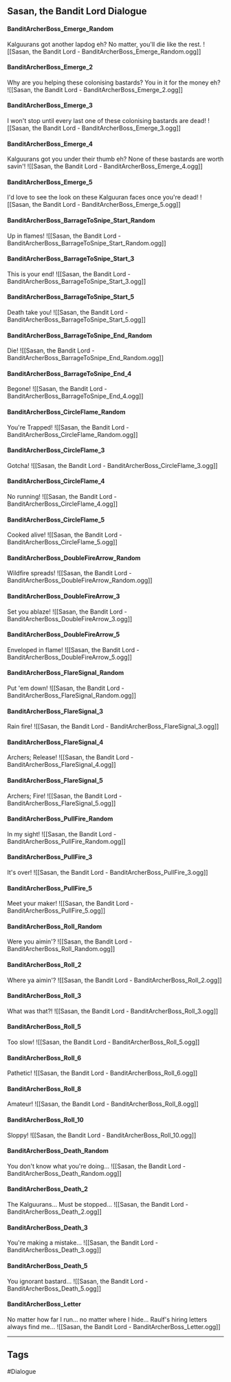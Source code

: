 ## Sasan, the Bandit Lord Dialogue
#### BanditArcherBoss_Emerge_Random
Kalguurans got another lapdog eh? No matter, you'll die like the rest.
![[Sasan, the Bandit Lord - BanditArcherBoss_Emerge_Random.ogg]]

#### BanditArcherBoss_Emerge_2
Why are you helping these colonising bastards? You in it for the money eh?
![[Sasan, the Bandit Lord - BanditArcherBoss_Emerge_2.ogg]]

#### BanditArcherBoss_Emerge_3
I won't stop until every last one of these colonising bastards are dead!
![[Sasan, the Bandit Lord - BanditArcherBoss_Emerge_3.ogg]]

#### BanditArcherBoss_Emerge_4
Kalguurans got you under their thumb eh? None of these bastards are worth savin'!
![[Sasan, the Bandit Lord - BanditArcherBoss_Emerge_4.ogg]]

#### BanditArcherBoss_Emerge_5
I'd love to see the look on these Kalguuran faces once you're dead!
![[Sasan, the Bandit Lord - BanditArcherBoss_Emerge_5.ogg]]

#### BanditArcherBoss_BarrageToSnipe_Start_Random
Up in flames!
![[Sasan, the Bandit Lord - BanditArcherBoss_BarrageToSnipe_Start_Random.ogg]]

#### BanditArcherBoss_BarrageToSnipe_Start_3
This is your end!
![[Sasan, the Bandit Lord - BanditArcherBoss_BarrageToSnipe_Start_3.ogg]]

#### BanditArcherBoss_BarrageToSnipe_Start_5
Death take you!
![[Sasan, the Bandit Lord - BanditArcherBoss_BarrageToSnipe_Start_5.ogg]]

#### BanditArcherBoss_BarrageToSnipe_End_Random
Die!
![[Sasan, the Bandit Lord - BanditArcherBoss_BarrageToSnipe_End_Random.ogg]]

#### BanditArcherBoss_BarrageToSnipe_End_4
Begone!
![[Sasan, the Bandit Lord - BanditArcherBoss_BarrageToSnipe_End_4.ogg]]

#### BanditArcherBoss_CircleFlame_Random
You're Trapped!
![[Sasan, the Bandit Lord - BanditArcherBoss_CircleFlame_Random.ogg]]

#### BanditArcherBoss_CircleFlame_3
Gotcha!
![[Sasan, the Bandit Lord - BanditArcherBoss_CircleFlame_3.ogg]]

#### BanditArcherBoss_CircleFlame_4
No running!
![[Sasan, the Bandit Lord - BanditArcherBoss_CircleFlame_4.ogg]]

#### BanditArcherBoss_CircleFlame_5
Cooked alive!
![[Sasan, the Bandit Lord - BanditArcherBoss_CircleFlame_5.ogg]]

#### BanditArcherBoss_DoubleFireArrow_Random
Wildfire spreads!
![[Sasan, the Bandit Lord - BanditArcherBoss_DoubleFireArrow_Random.ogg]]

#### BanditArcherBoss_DoubleFireArrow_3
Set you ablaze!
![[Sasan, the Bandit Lord - BanditArcherBoss_DoubleFireArrow_3.ogg]]

#### BanditArcherBoss_DoubleFireArrow_5
Enveloped in flame!
![[Sasan, the Bandit Lord - BanditArcherBoss_DoubleFireArrow_5.ogg]]

#### BanditArcherBoss_FlareSignal_Random
Put 'em down!
![[Sasan, the Bandit Lord - BanditArcherBoss_FlareSignal_Random.ogg]]

#### BanditArcherBoss_FlareSignal_3
Rain fire!
![[Sasan, the Bandit Lord - BanditArcherBoss_FlareSignal_3.ogg]]

#### BanditArcherBoss_FlareSignal_4
Archers; Release!
![[Sasan, the Bandit Lord - BanditArcherBoss_FlareSignal_4.ogg]]

#### BanditArcherBoss_FlareSignal_5
Archers; Fire!
![[Sasan, the Bandit Lord - BanditArcherBoss_FlareSignal_5.ogg]]

#### BanditArcherBoss_PullFire_Random
In my sight!
![[Sasan, the Bandit Lord - BanditArcherBoss_PullFire_Random.ogg]]

#### BanditArcherBoss_PullFire_3
It's over!
![[Sasan, the Bandit Lord - BanditArcherBoss_PullFire_3.ogg]]

#### BanditArcherBoss_PullFire_5
Meet your maker!
![[Sasan, the Bandit Lord - BanditArcherBoss_PullFire_5.ogg]]

#### BanditArcherBoss_Roll_Random
Were you aimin'?
![[Sasan, the Bandit Lord - BanditArcherBoss_Roll_Random.ogg]]

#### BanditArcherBoss_Roll_2
Where ya aimin'?
![[Sasan, the Bandit Lord - BanditArcherBoss_Roll_2.ogg]]

#### BanditArcherBoss_Roll_3
What was that?!
![[Sasan, the Bandit Lord - BanditArcherBoss_Roll_3.ogg]]

#### BanditArcherBoss_Roll_5
Too slow!
![[Sasan, the Bandit Lord - BanditArcherBoss_Roll_5.ogg]]

#### BanditArcherBoss_Roll_6
Pathetic!
![[Sasan, the Bandit Lord - BanditArcherBoss_Roll_6.ogg]]

#### BanditArcherBoss_Roll_8
Amateur!
![[Sasan, the Bandit Lord - BanditArcherBoss_Roll_8.ogg]]

#### BanditArcherBoss_Roll_10
Sloppy!
![[Sasan, the Bandit Lord - BanditArcherBoss_Roll_10.ogg]]

#### BanditArcherBoss_Death_Random
You don't know what you're doing...
![[Sasan, the Bandit Lord - BanditArcherBoss_Death_Random.ogg]]

#### BanditArcherBoss_Death_2
The Kalguurans... Must be stopped...
![[Sasan, the Bandit Lord - BanditArcherBoss_Death_2.ogg]]

#### BanditArcherBoss_Death_3
You're making a mistake...
![[Sasan, the Bandit Lord - BanditArcherBoss_Death_3.ogg]]

#### BanditArcherBoss_Death_5
You ignorant bastard...
![[Sasan, the Bandit Lord - BanditArcherBoss_Death_5.ogg]]

#### BanditArcherBoss_Letter
No matter how far I run... no matter where I hide... Raulf's hiring letters always find me...
![[Sasan, the Bandit Lord - BanditArcherBoss_Letter.ogg]]

---
## Tags
#Dialogue
